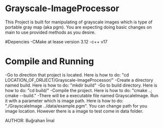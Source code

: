 # Grayscale-ImageProcessor

This Project is built for manipulating of grayscale images which is type of portable gray map (aka pgm).
You are expecting doing basic changes on main to use provided methods as you desire.

#Depencies
-CMake at lease version 3.12
-c++ v17

# Compile and Running

-Go to direction that project is located. Here is how to do: "cd LOCATION_OF_ORIJECT/Grayscale-ImageProcessor/"
-Create a directory named build. Here is how to do: "mkdir build"
-Go to build directory. Here is how to do: "cd build/"
-Compile the project. Here is how to do: "cmake ..; cmake --build."
-There will be a executable file named GrayscaleImage. Run it with a parameter which is image path. Here is how to do: "./GrayscaleImage ../data/example.pgm". You can change path for you image location. However there is a image to test come in data folder.


AUTHOR: Buğrahan İmal
